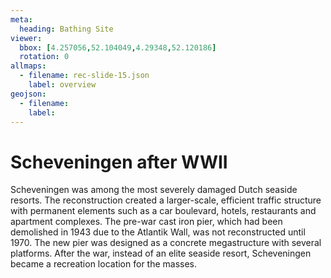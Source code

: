 ```yaml
---
meta:
  heading: Bathing Site
viewer:
  bbox: [4.257056,52.104049,4.29348,52.120186]
  rotation: 0
allmaps:
  - filename: rec-slide-15.json
    label: overview
geojson:
  - filename:
    label:
---
```


# Scheveningen after WWII

Scheveningen was among the most severely damaged Dutch seaside resorts. The reconstruction created a larger-scale, efficient traffic structure with permanent elements such as a car boulevard, hotels, restaurants and apartment complexes. The pre-war cast iron pier, which had been demolished in 1943 due to the Atlantik Wall, was not reconstructed until 1970. The new pier was designed as a concrete megastructure with several platforms. After the war, instead of an elite seaside resort, Scheveningen became a recreation location for the masses.  